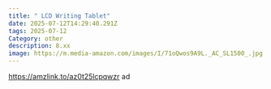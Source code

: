 ```yaml
---
title: " LCD Writing Tablet"
date: 2025-07-12T14:29:40.291Z
tags: 2025-07-12
Category: other
description: 8.xx
image: https://m.media-amazon.com/images/I/71oQwos9A9L._AC_SL1500_.jpg
---
```

https://amzlink.to/az0t25lcpqwzr ad